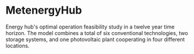 # MetenergyHub
Energy hub's optimal operation feasibility study in a twelve year time horizon. The model combines a total of six conventional technologies, two storage systems, and one photovoltaic plant cooperating in four different locations.
